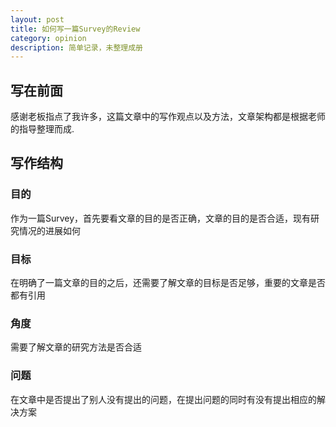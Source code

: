 ```yaml
---
layout: post
title: 如何写一篇Survey的Review
category: opinion
description: 简单记录，未整理成册
---
```


## 写在前面

感谢老板指点了我许多，这篇文章中的写作观点以及方法，文章架构都是根据老师的指导整理而成.

## 写作结构

### 目的

作为一篇Survey，首先要看文章的目的是否正确，文章的目的是否合适，现有研究情况的进展如何

### 目标

在明确了一篇文章的目的之后，还需要了解文章的目标是否足够，重要的文章是否都有引用

### 角度

需要了解文章的研究方法是否合适

### 问题

在文章中是否提出了别人没有提出的问题，在提出问题的同时有没有提出相应的解决方案